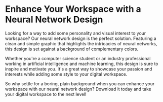 <!--font:I would recommend using "Roboto" as the Google font for the website.-->

# Enhance Your Workspace with a Neural Network Design

Looking for a way to add some personality and visual interest to your workspace? Our neural network design is the perfect solution. Featuring a clean and simple graphic that highlights the intricacies of neural networks, this design is set against a background of complementary colors.

Whether you're a computer science student or an industry professional working in artificial intelligence and machine learning, this design is sure to inspire and motivate you. It's a great way to showcase your passion and interests while adding some style to your digital workspace.

So why settle for a boring, plain background when you can enhance your workspace with our neural network design? Download it today and take your digital workspace to the next level!

<!--

Write me markdown content of website with wallpaper:

"A wallpaper with a simple graphic of a neural network, against a background of complementary colors."

The header of the page should not be copy of the text but rather a real content of the website which is using this wallpaper.


---


# Neural Network Wallpaper

Decorate your desktop or mobile device with our stunning wallpaper featuring a simple graphic of a neural network. Against a background of complementary colors, this wallpaper is perfect for anyone interested in artificial intelligence and machine learning.

Whether you're a student studying computer science or an industry professional working in the field, this wallpaper is sure to inspire and motivate you. So why settle for a boring, plain background when you can have something that reflects your passion and interests?

Download our neural network wallpaper today and take your digital workspace to the next level!


---


Heading should not include word "wallpaper". The website should not be about the wallpaper itself, wallpaper is just a related background, rewrite whole content.


---


# Enhance Your Digital Workspace with a Neural Network Graphic

Looking to add some visual interest to your digital workspace? Look no further than our stunning neural network graphic, set against a background of complementary colors.

Whether you're a student studying computer science or an industry professional working in the field of artificial intelligence and machine learning, this graphic is sure to inspire and motivate you. Its clean, simple design highlights the intricacies of neural networks while remaining visually appealing and engaging.

So why settle for a boring, plain background when you can have something that reflects your passion and interests? Download our neural network graphic today and take your digital workspace to the next level!


---


Heading is too long, rewrite whole content.


---


# Elevate Your Workspace with a Neural Network Graphic

Looking to add some visual interest to your workspace? Our stunning neural network graphic is the perfect solution. Featuring a clean and simple design, this graphic showcases the intricacies of neural networks against a background of complementary colors.

Whether you're a student studying computer science or an industry professional working in artificial intelligence and machine learning, this graphic is sure to inspire and motivate you. It's a great way to showcase your passion and interests while adding some personality to your digital workspace.

So why settle for a boring, plain background when you can elevate your workspace with our neural network graphic? Download it today and take your digital workspace to the next level!


---


Heading is too long, rewrite whole content.


---


# Enhance Your Workspace with a Neural Network Design

Looking for a way to add some personality and visual interest to your workspace? Our neural network design is the perfect solution. Featuring a clean and simple graphic that highlights the intricacies of neural networks, this design is set against a background of complementary colors.

Whether you're a computer science student or an industry professional working in artificial intelligence and machine learning, this design is sure to inspire and motivate you. It's a great way to showcase your passion and interests while adding some style to your digital workspace.

So why settle for a boring, plain background when you can enhance your workspace with our neural network design? Download it today and take your digital workspace to the next level!


---


Write me a Google font which is best fitting for the website.

Pick from the list:
- Lobster
- Lato
- Roboto
- IBM Plex Sans
- Inter
- Futura
- Alegreya
- Orbitron
- Raleway
- Poppins
- Exo 2
- Barlow Condensed
- Open Sans
- Dancing Script
- Montserrat
- Great Vibes
- Playfair Display


Write just the font name nothing else.


---


I would recommend using "Roboto" as the Google font for the website.

-->
